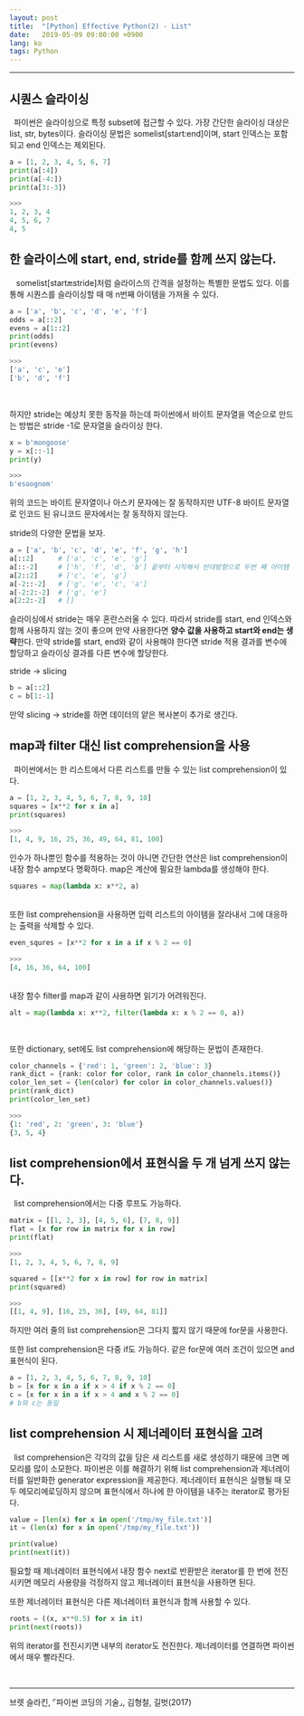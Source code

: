 ```yaml
---
layout: post
title:  "[Python] Effective Python(2) - List"
date:   2019-05-09 09:00:00 +0900
lang: ko
tags: Python
---
```

<hr>

## 시퀀스 슬라이싱 ##
&nbsp;&nbsp;파이썬은 슬라이싱으로 특정 subset에 접근할 수 있다. 가장 간단한 슬라이싱 대상은 list, str, bytes이다.
슬라이싱 문법은 somelist[start:end]이며, start 인덱스는 포함되고 end 인덱스는 제외된다.

~~~python
a = [1, 2, 3, 4, 5, 6, 7]
print(a[:4])
print(a[-4:])
print(a[3:-3])

>>>
1, 2, 3, 4
4, 5, 6, 7
4, 5
~~~

## 한 슬라이스에 start, end, stride를 함께 쓰지 않는다. ##

&nbsp;&nbsp; somelist[start:end:stride]처럼 슬라이스의 간격을 설정하는 특별한 문법도 있다. 이를 통해 시퀀스를 슬라이싱할 때 매 n번째 아이템을 가져올 수 있다.

~~~python
a = ['a', 'b', 'c', 'd', 'e', 'f']
odds = a[::2]
evens = a[1::2]
print(odds)
print(evens)

>>>
['a', 'c', 'e']
['b', 'd', 'f']
~~~
<br>

하지만 stride는 예상치 못한 동작을 하는데 파이썬에서 바이트 문자열을 역순으로 만드는 방법은 stride -1로 문자열을 슬라이싱 한다.
~~~python
x = b'mongoose'
y = x[::-1]
print(y)

>>>
b'esoognom'
~~~
위의 코드는 바이트 문자열이나 아스키 문자에는 잘 동작하지만 UTF-8 바이트 문자열로 인코드 된 유니코드 문자에서는 잘 동작하지 않는다.

stride의 다양한 문법을 보자.
~~~python
a = ['a', 'b', 'c', 'd', 'e', 'f', 'g', 'h']
a[::2]      # ['a', 'c', 'e', 'g']
a[::-2]     # ['h', 'f', 'd', 'b'] 끝부터 시작해서 반대방향으로 두번 째 아이템 선택
a[2::2]     # ['c', 'e', 'g']
a[-2::-2]   # ['g', 'e', 'c', 'a']
a[-2:2:-2]  # ['g', 'e']
a[2:2:-2]   # []
~~~
슬라이싱에서 stride는 매우 혼란스러울 수 있다. 따라서 stride를 start, end 인덱스와 함께 사용하지 않는 것이 좋으며 만약 사용한다면 **양수 값을 사용하고 start와 end는 생략**한다. 만약 stride를 start, end와 같이 사용해야 한다면 stride 적용 결과를 변수에 할당하고 슬라이싱 결과를 다른 변수에 할당한다.

stride -> slicing

~~~python
b = a[::2]
c = b[1:-1]
~~~

만약 slicing -> stride를 하면 데이터의 얕은 복사본이 추가로 생긴다.

## map과 filter 대신 list comprehension을 사용 ##
&nbsp;&nbsp;파이썬에서는 한 리스트에서 다른 리스트를 만들 수 있는 list comprehension이 있다.
~~~python
a = [1, 2, 3, 4, 5, 6, 7, 8, 9, 10]
squares = [x**2 for x in a]
print(squares)

>>>
[1, 4, 9, 16, 25, 36, 49, 64, 81, 100]
~~~
인수가 하나뿐인 함수를 적용하는 것이 아니면 간단한 연산은 list comprehension이 내장 함수 amp보다 명확하다. map은 계산에 필요한 lambda를 생성해야 한다.

~~~python
squares = map(lambda x: x**2, a)
~~~
<br>
또한 list comprehension을 사용하면 입력 리스트의 아이템을 잘라내서 그에 대응하는 출력을 삭제할 수 있다.

~~~python
even_squres = [x**2 for x in a if x % 2 == 0]

>>>
[4, 16, 36, 64, 100]
~~~
<br>
내장 함수 filter를 map과 같이 사용하면 읽기가 어려워진다.

~~~python
alt = map(lambda x: x**2, filter(lambda x: x % 2 == 0, a))
~~~
<br>

또한 dictionary, set에도 list comprehension에 해당하는 문법이 존재한다.
~~~python
color_channels = {'red': 1, 'green': 2, 'blue': 3}
rank_dict = {rank: color for color, rank in color_channels.items()}
color_len_set = {len(color) for color in color_channels.values()}
print(rank_dict)
print(color_len_set)

>>>
{1: 'red', 2: 'green', 3: 'blue'}
{3, 5, 4}
~~~

## list comprehension에서 표현식을 두 개 넘게 쓰지 않는다. ##
&nbsp;&nbsp;list comprehension에서는 다중 루프도 가능하다.
~~~python
matrix = [[1, 2, 3], [4, 5, 6], [7, 8, 9]]
flat = [x for row in matrix for x in row]
print(flat)

>>>
[1, 2, 3, 4, 5, 6, 7, 8, 9]
~~~
~~~python
squared = [[x**2 for x in row] for row in matrix]
print(squared)

>>>
[[1, 4, 9], [16, 25, 36], [49, 64, 81]]
~~~
하지만 여러 줄의 list comprehension은 그다지 짧지 않기 때문에 for문을 사용한다.

또한 list comprehension은 다중 if도 가능하다. 같은 for문에 여러 조건이 있으면 and표현식이 된다.
~~~python
a = [1, 2, 3, 4, 5, 6, 7, 8, 9, 10]
b = [x for x in a if x > 4 if x % 2 == 0]
c = [x for x in a if x > 4 and x % 2 == 0]
# b와 c는 동일
~~~

## list comprehension 시 제너레이터 표현식을 고려 ##
&nbsp;&nbsp;list comprehension은 각각의 값을 담은 새 리스트를 새로 생성하기 때문에 크면 메모리를 많이 소모한다. 파이썬은 이를 해결하기 위해 list comprehension과 제너레이터를 일반화한 generator expression을 제공한다. 제너레이터 표현식은 실행될 때 모두 메모리에로딩하지 않으며 표현식에서 하나에 한 아이템을 내주는 iterator로 평가된다.
~~~python
value = [len(x) for x in open('/tmp/my_file.txt')]
it = (len(x) for x in open('/tmp/my_file.txt'))

print(value)
print(next(it))
~~~
필요할 때 제너레이터 표현식에서 내장 함수 next로 반환받은 iterator를 한 번에 전진시키면 메모리 사용량을 걱정하지 않고 제너레이터 표현식을 사용하면 된다.

또한 제너레이터 표현식은 다른 제너레이터 표현식과 함께 사용할 수 있다.
~~~python
roots = ((x, x**0.5) for x in it)
print(next(roots))
~~~
위의 iterator를 전진시키면 내부의 iterator도 전진한다. 제너레이터를 연결하면 파이썬에서 매우 빨라진다.

<br>
<hr>
브렛 슬라킨, ⌜파이썬 코딩의 기술⌟, 김형철, 길벗(2017)